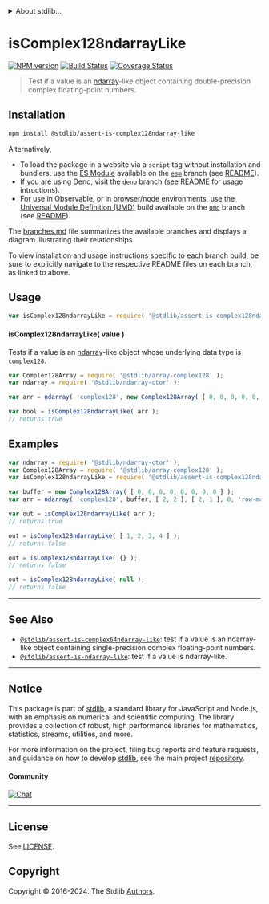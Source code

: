 <!--

@license Apache-2.0

Copyright (c) 2023 The Stdlib Authors.

Licensed under the Apache License, Version 2.0 (the "License");
you may not use this file except in compliance with the License.
You may obtain a copy of the License at

   http://www.apache.org/licenses/LICENSE-2.0

Unless required by applicable law or agreed to in writing, software
distributed under the License is distributed on an "AS IS" BASIS,
WITHOUT WARRANTIES OR CONDITIONS OF ANY KIND, either express or implied.
See the License for the specific language governing permissions and
limitations under the License.

-->


<details>
  <summary>
    About stdlib...
  </summary>
  <p>We believe in a future in which the web is a preferred environment for numerical computation. To help realize this future, we've built stdlib. stdlib is a standard library, with an emphasis on numerical and scientific computation, written in JavaScript (and C) for execution in browsers and in Node.js.</p>
  <p>The library is fully decomposable, being architected in such a way that you can swap out and mix and match APIs and functionality to cater to your exact preferences and use cases.</p>
  <p>When you use stdlib, you can be absolutely certain that you are using the most thorough, rigorous, well-written, studied, documented, tested, measured, and high-quality code out there.</p>
  <p>To join us in bringing numerical computing to the web, get started by checking us out on <a href="https://github.com/stdlib-js/stdlib">GitHub</a>, and please consider <a href="https://opencollective.com/stdlib">financially supporting stdlib</a>. We greatly appreciate your continued support!</p>
</details>

# isComplex128ndarrayLike

[![NPM version][npm-image]][npm-url] [![Build Status][test-image]][test-url] [![Coverage Status][coverage-image]][coverage-url] <!-- [![dependencies][dependencies-image]][dependencies-url] -->

> Test if a value is an [ndarray][@stdlib/ndarray/ctor]-like object containing double-precision complex floating-point numbers.

<section class="installation">

## Installation

```bash
npm install @stdlib/assert-is-complex128ndarray-like
```

Alternatively,

-   To load the package in a website via a `script` tag without installation and bundlers, use the [ES Module][es-module] available on the [`esm`][esm-url] branch (see [README][esm-readme]).
-   If you are using Deno, visit the [`deno`][deno-url] branch (see [README][deno-readme] for usage intructions).
-   For use in Observable, or in browser/node environments, use the [Universal Module Definition (UMD)][umd] build available on the [`umd`][umd-url] branch (see [README][umd-readme]).

The [branches.md][branches-url] file summarizes the available branches and displays a diagram illustrating their relationships.

To view installation and usage instructions specific to each branch build, be sure to explicitly navigate to the respective README files on each branch, as linked to above.

</section>

<section class="usage">

## Usage

```javascript
var isComplex128ndarrayLike = require( '@stdlib/assert-is-complex128ndarray-like' );
```

#### isComplex128ndarrayLike( value )

Tests if a value is an [ndarray][@stdlib/ndarray/ctor]-like object whose underlying data type is `complex128`.

```javascript
var Complex128Array = require( '@stdlib/array-complex128' );
var ndarray = require( '@stdlib/ndarray-ctor' );

var arr = ndarray( 'complex128', new Complex128Array( [ 0, 0, 0, 0, 0, 0, 0, 0 ] ), [ 2, 2 ], [ 2, 1 ], 0, 'row-major' );

var bool = isComplex128ndarrayLike( arr );
// returns true
```

</section>

<!-- /.usage -->

<section class="examples">

## Examples

<!-- eslint no-undef: "error" -->

```javascript
var ndarray = require( '@stdlib/ndarray-ctor' );
var Complex128Array = require( '@stdlib/array-complex128' );
var isComplex128ndarrayLike = require( '@stdlib/assert-is-complex128ndarray-like' );

var buffer = new Complex128Array( [ 0, 0, 0, 0, 0, 0, 0, 0 ] );
var arr = ndarray( 'complex128', buffer, [ 2, 2 ], [ 2, 1 ], 0, 'row-major' );

var out = isComplex128ndarrayLike( arr );
// returns true

out = isComplex128ndarrayLike( [ 1, 2, 3, 4 ] );
// returns false

out = isComplex128ndarrayLike( {} );
// returns false

out = isComplex128ndarrayLike( null );
// returns false
```

</section>

<!-- /.examples -->

<!-- Section for related `stdlib` packages. Do not manually edit this section, as it is automatically populated. -->

<section class="related">

* * *

## See Also

-   <span class="package-name">[`@stdlib/assert-is-complex64ndarray-like`][@stdlib/assert/is-complex64ndarray-like]</span><span class="delimiter">: </span><span class="description">test if a value is an ndarray-like object containing single-precision complex floating-point numbers.</span>
-   <span class="package-name">[`@stdlib/assert-is-ndarray-like`][@stdlib/assert/is-ndarray-like]</span><span class="delimiter">: </span><span class="description">test if a value is ndarray-like.</span>

</section>

<!-- /.related -->

<!-- Section for all links. Make sure to keep an empty line after the `section` element and another before the `/section` close. -->


<section class="main-repo" >

* * *

## Notice

This package is part of [stdlib][stdlib], a standard library for JavaScript and Node.js, with an emphasis on numerical and scientific computing. The library provides a collection of robust, high performance libraries for mathematics, statistics, streams, utilities, and more.

For more information on the project, filing bug reports and feature requests, and guidance on how to develop [stdlib][stdlib], see the main project [repository][stdlib].

#### Community

[![Chat][chat-image]][chat-url]

---

## License

See [LICENSE][stdlib-license].


## Copyright

Copyright &copy; 2016-2024. The Stdlib [Authors][stdlib-authors].

</section>

<!-- /.stdlib -->

<!-- Section for all links. Make sure to keep an empty line after the `section` element and another before the `/section` close. -->

<section class="links">

[npm-image]: http://img.shields.io/npm/v/@stdlib/assert-is-complex128ndarray-like.svg
[npm-url]: https://npmjs.org/package/@stdlib/assert-is-complex128ndarray-like

[test-image]: https://github.com/stdlib-js/assert-is-complex128ndarray-like/actions/workflows/test.yml/badge.svg?branch=v0.2.2
[test-url]: https://github.com/stdlib-js/assert-is-complex128ndarray-like/actions/workflows/test.yml?query=branch:v0.2.2

[coverage-image]: https://img.shields.io/codecov/c/github/stdlib-js/assert-is-complex128ndarray-like/main.svg
[coverage-url]: https://codecov.io/github/stdlib-js/assert-is-complex128ndarray-like?branch=main

<!--

[dependencies-image]: https://img.shields.io/david/stdlib-js/assert-is-complex128ndarray-like.svg
[dependencies-url]: https://david-dm.org/stdlib-js/assert-is-complex128ndarray-like/main

-->

[chat-image]: https://img.shields.io/gitter/room/stdlib-js/stdlib.svg
[chat-url]: https://app.gitter.im/#/room/#stdlib-js_stdlib:gitter.im

[stdlib]: https://github.com/stdlib-js/stdlib

[stdlib-authors]: https://github.com/stdlib-js/stdlib/graphs/contributors

[umd]: https://github.com/umdjs/umd
[es-module]: https://developer.mozilla.org/en-US/docs/Web/JavaScript/Guide/Modules

[deno-url]: https://github.com/stdlib-js/assert-is-complex128ndarray-like/tree/deno
[deno-readme]: https://github.com/stdlib-js/assert-is-complex128ndarray-like/blob/deno/README.md
[umd-url]: https://github.com/stdlib-js/assert-is-complex128ndarray-like/tree/umd
[umd-readme]: https://github.com/stdlib-js/assert-is-complex128ndarray-like/blob/umd/README.md
[esm-url]: https://github.com/stdlib-js/assert-is-complex128ndarray-like/tree/esm
[esm-readme]: https://github.com/stdlib-js/assert-is-complex128ndarray-like/blob/esm/README.md
[branches-url]: https://github.com/stdlib-js/assert-is-complex128ndarray-like/blob/main/branches.md

[stdlib-license]: https://raw.githubusercontent.com/stdlib-js/assert-is-complex128ndarray-like/main/LICENSE

[@stdlib/ndarray/ctor]: https://github.com/stdlib-js/ndarray-ctor

<!-- <related-links> -->

[@stdlib/assert/is-complex64ndarray-like]: https://github.com/stdlib-js/assert-is-complex64ndarray-like

[@stdlib/assert/is-ndarray-like]: https://github.com/stdlib-js/assert-is-ndarray-like

<!-- </related-links> -->

</section>

<!-- /.links -->
